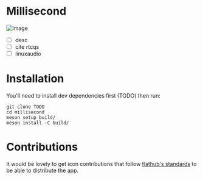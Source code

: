 # Millisecond

![image](https://github.com/user-attachments/assets/bfb949b5-359f-417b-8720-2a0fd0f72f39)

- [ ] desc
- [ ] cite rtcqs
- [ ] linuxaudio

# Installation
<!-- ## Flatpak  -->
<!---->
<!-- If flatpak is not installed on your system yet, follow [flathub's instructions](https://flathub.org/setup) for your system. -->
<!-- Now install the [latest release](TODO). -->

<!-- ## Direct compilation/installation -->

You'll need to install dev dependencies first (TODO) then run:
```
git clone TODO
cd millisecond
meson setup build/
meson install -C build/
```

# Contributions
It would be lovely to get icon contributions that follow [flathub's standards](https://developer.gnome.org/hig/guidelines/app-icons.html)  to be able to distribute the app.

